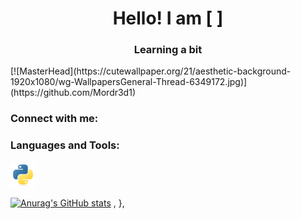 
<h1 align="center">Hello! I am [ ]</h1>
<h3 align="center">Learning a bit</h3>
[![MasterHead](https://cutewallpaper.org/21/aesthetic-background-1920x1080/wg-WallpapersGeneral-Thread-6349172.jpg)](https://github.com/Mordr3d1)

<h3 align="left">Connect with me:</h3>
<p align="left">
</p>

<h3 align="left">Languages and Tools:</h3>
<p align="left"> <a href="https://www.python.org" target="_blank" rel="noreferrer"> <img src="https://raw.githubusercontent.com/devicons/devicon/master/icons/python/python-original.svg" alt="python" width="40" height="40"/> </a> </p>




[![Anurag's GitHub stats](https://github-readme-stats.vercel.app/api?username=Mordr3d1&show_icons=true&theme=radical)](https://github.com/anuraghazra/github-readme-stats)
,
  },
  
  
  
